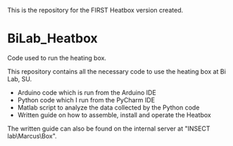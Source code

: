 This is the repository for the FIRST Heatbox version created.

# BiLab_Heatbox
Code used to run the heating box.

This repository contains all the necessary code to use the heating box at Bi Lab, SU.

- Arduino code which is run from the Arduino IDE
- Python code which I run from the PyCharm IDE
- Matlab script to analyze the data collected by the Python code
- Written guide on how to assemble, install and operate the Heatbox


The written guide can also be found on the internal server at "INSECT lab\Marcus\Box".

